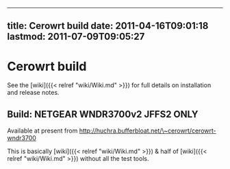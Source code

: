 
---
title: Cerowrt build
date: 2011-04-16T09:01:18
lastmod: 2011-07-09T09:05:27
---
Cerowrt build
=============

See the [wiki]({{< relref "wiki/Wiki.md" >}}) for full details on
installation and release notes.

Build: NETGEAR WNDR3700v2 JFFS2 ONLY
------------------------------------

Available at present from
http://huchra.bufferbloat.net/\~cerowrt/cerowrt-wndr3700

This is basically [wiki]({{< relref "wiki/Wiki.md" >}}) & half of
[wiki]({{< relref "wiki/Wiki.md" >}}) without all the test tools.
